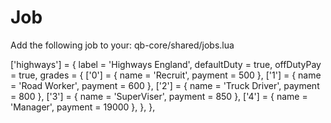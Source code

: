 # Job
Add the following job to your: qb-core/shared/jobs.lua

['highways'] = {
		label = 'Highways England',
		defaultDuty = true,
		offDutyPay = true,
		grades = {
            ['0'] = {
                name = 'Recruit',
                payment = 500
            },
            ['1'] = {
                name = 'Road Worker',
                payment = 600
            },
			['2'] = {
                name = 'Truck Driver',
                payment = 800
            },
			['3'] = {
                name = 'SuperViser',
                payment = 850
            },
            ['4'] = {
                name = 'Manager',
                payment = 19000
            },
        },
	},


